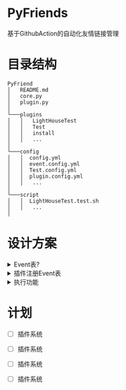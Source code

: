 # PyFriends
基于GithubAction的自动化友情链接管理
# 目录结构
```
PyFriend
│   README.md
│   core.py  
│   plugin.py  
│
└───plugins
│   │   LightHouseTest
│   │   Test
│   │   install
│   │   ...
│   
└───config
│   │  config.yml
│   │  event.config.yml
│   │  Test.config.yml
│   │  plugin.config.yml
│   │   ...
│
└───script
│   │  LightHouseTest.test.sh
│   │   ...
│
```
# 设计方案
<details><summary>Event表?</summary><br>
event注册表是插件需要工作所必须的,是记录插件何时被调用与如何工作的文件
/config/plugin.config.yml 就是event表的储存文件
</details>
<details><summary>插件注册Event表</summary><br>
修改 plugin.config.yml 将会自动启动 Action 刷新event注册表.
</details>
<details><summary>执行功能</summary><br>
Github修改监听文件和github事件调用Action,Action启动时加载Plugin,并通过 plugin.config.yml 配置获取插件已经注册的event.
通过已经约定的插件event注册表,调用插件处理
</details>

# 计划
- [ ] 插件系统

- [ ] 插件系统

- [ ] 插件系统

- [ ] 插件系统
